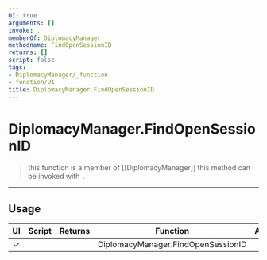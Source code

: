 ```yaml
---
UI: true
arguments: []
invoke: .
memberOf: DiplomacyManager
methodname: FindOpenSessionID
returns: []
script: false
tags:
- DiplomacyManager/_function
- function/UI
title: DiplomacyManager.FindOpenSessionID
---
```

# DiplomacyManager.FindOpenSessionID
> this function is a member of [[DiplomacyManager]]
> this method can be invoked with `.`
-----
## Usage
|  UI | Script | Returns | Function | Arguments |
|:---:|:------:|-------:|:--------:|:---------|
|✓| ||DiplomacyManager.FindOpenSessionID||
